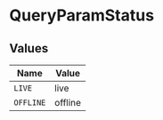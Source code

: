 # QueryParamStatus


## Values

| Name      | Value     |
| --------- | --------- |
| `LIVE`    | live      |
| `OFFLINE` | offline   |